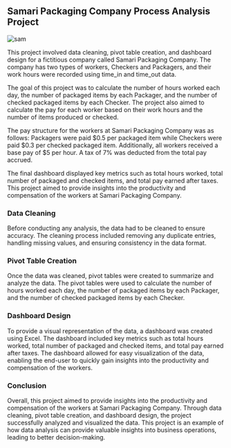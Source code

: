 ## Samari Packaging Company Process Analysis Project
![sam](https://user-images.githubusercontent.com/37171086/230789590-da5fc3e0-521b-49ab-a287-ec314406a060.png)


This project involved data cleaning, pivot table creation, and dashboard design for a fictitious company called Samari Packaging Company. The company has two types of workers, Checkers and Packagers, and their work hours were recorded using time_in and time_out data.

The goal of this project was to calculate the number of hours worked each day, the number of packaged items by each Packager, and the number of checked packaged items by each Checker. The project also aimed to calculate the pay for each worker based on their work hours and the number of items produced or checked.

The pay structure for the workers at Samari Packaging Company was as follows: Packagers were paid $0.5 per packaged item while Checkers were paid $0.3 per checked packaged item. Additionally, all workers received a base pay of $5 per hour. A tax of 7% was deducted from the total pay accrued.

The final dashboard displayed key metrics such as total hours worked, total number of packaged and checked items, and total pay earned after taxes. This project aimed to provide insights into the productivity and compensation of the workers at Samari Packaging Company.

### Data Cleaning
Before conducting any analysis, the data had to be cleaned to ensure accuracy. The cleaning process included removing any duplicate entries, handling missing values, and ensuring consistency in the data format.

### Pivot Table Creation
Once the data was cleaned, pivot tables were created to summarize and analyze the data. The pivot tables were used to calculate the number of hours worked each day, the number of packaged items by each Packager, and the number of checked packaged items by each Checker.

### Dashboard Design
To provide a visual representation of the data, a dashboard was created using Excel. The dashboard included key metrics such as total hours worked, total number of packaged and checked items, and total pay earned after taxes. The dashboard allowed for easy visualization of the data, enabling the end-user to quickly gain insights into the productivity and compensation of the workers.

### Conclusion
Overall, this project aimed to provide insights into the productivity and compensation of the workers at Samari Packaging Company. Through data cleaning, pivot table creation, and dashboard design, the project successfully analyzed and visualized the data. This project is an example of how data analysis can provide valuable insights into business operations, leading to better decision-making.

